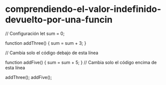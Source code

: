 # comprendiendo-el-valor-indefinido-devuelto-por-una-funcin
// Configuración
let sum = 0;

function addThree() {
  sum = sum + 3;
}

// Cambia solo el código debajo de esta línea

function addFive() {
  sum = sum + 5;
}
// Cambia solo el código encima de esta línea

addThree();
addFive();
